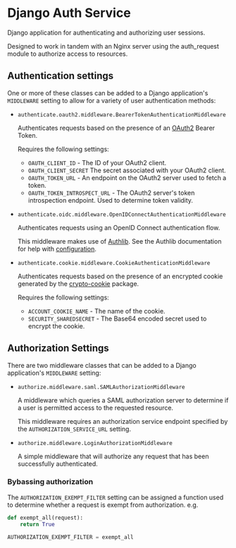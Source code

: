 # Django Auth Service

Django application for authenticating and authorizing user sessions.

Designed to work in tandem with an Nginx server using the auth_request module
to authorize access to resources.

## Authentication settings

One or more of these classes can be added to a Django application's `MIDDLEWARE` setting to allow for a variety of user authentication methods:

- `authenticate.oauth2.middleware.BearerTokenAuthenticationMiddleware`

  Authenticates requests based on the presence of an [OAuth2](https://oauth.net/2/) Bearer Token.

  Requires the following settings:

  - `OAUTH_CLIENT_ID` - The ID of your OAuth2 client.
  - `OAUTH_CLIENT_SECRET` The secret associated with your OAuth2 client.
  - `OAUTH_TOKEN_URL` - An endpoint on the OAuth2 server used to fetch a token.
  - `OAUTH_TOKEN_INTROSPECT_URL` - The OAuth2 server's token introspection endpoint. Used to determine token validity.

- `authenticate.oidc.middleware.OpenIDConnectAuthenticationMiddleware`

  Authenticates requests using an OpenID Connect authentication flow.

  This middleware makes use of [Authlib](https://pypi.org/project/Authlib/). See the Authlib documentation for help with [configuration](https://docs.authlib.org/en/latest/client/django.html#configuration).

- `authenticate.cookie.middleware.CookieAuthenticationMiddleware`

  Authenticates requests based on the presence of an encrypted cookie generated by the [crypto-cookie](https://pypi.org/project/crypto-cookie/) package.

  Requires the following settings:

  - `ACCOUNT_COOKIE_NAME` - The name of the cookie.
  - `SECURITY_SHAREDSECRET` - The Base64 encoded secret used to encrypt the cookie.

## Authorization Settings

There are two middleware classes that can be added to a Django application's `MIDDLEWARE` setting:

- `authorize.middleware.saml.SAMLAuthorizationMiddleware`

  A middleware which queries a SAML authorization server to determine if a user is permitted access to the requested resource.

  This middleware requires an authorization service endpoint specified by the `AUTHORIZATION_SERVICE_URL` setting.

- `authorize.middleware.LoginAuthorizationMiddleware`

  A simple middleware that will authorize any request that has been successfully authenticated.

### Bybassing authorization

The `AUTHORIZATION_EXEMPT_FILTER` setting can be assigned a function used to determine whether a request is exempt from authorization. e.g.

  ```python
  def exempt_all(request):
      return True

  AUTHORIZATION_EXEMPT_FILTER = exempt_all
  ```
